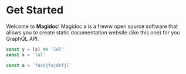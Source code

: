 # Get Started

Welcome to **Magidoc**! Magidoc a is a freww open source software that allows you to create static documentation website (like this one) for you GraphQL API.

```javascript
const y = (x) => 'lol'
const x = 'lol'

const a = `fasdjfajdsfjl`
```
